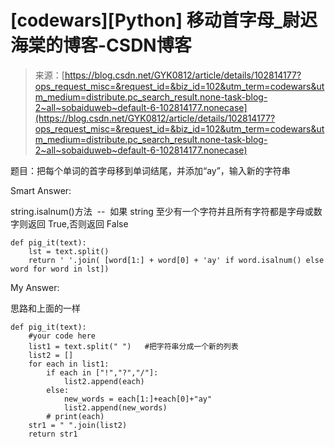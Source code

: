 <!--yml
category: codewars
date: 2022-08-13 11:51:25
-->

# [codewars][Python] 移动首字母_尉迟海棠的博客-CSDN博客

> 来源：[https://blog.csdn.net/GYK0812/article/details/102814177?ops_request_misc=&request_id=&biz_id=102&utm_term=codewars&utm_medium=distribute.pc_search_result.none-task-blog-2~all~sobaiduweb~default-6-102814177.nonecase](https://blog.csdn.net/GYK0812/article/details/102814177?ops_request_misc=&request_id=&biz_id=102&utm_term=codewars&utm_medium=distribute.pc_search_result.none-task-blog-2~all~sobaiduweb~default-6-102814177.nonecase)

题目：把每个单词的首字母移到单词结尾，并添加“ay”，输入新的字符串

Smart Answer:

string.isalnum()方法  --  如果 string 至少有一个字符并且所有字符都是字母或数字则返回 True,否则返回 False

```
def pig_it(text):
    lst = text.split()
    return ' '.join( [word[1:] + word[0] + 'ay' if word.isalnum() else word for word in lst])
```

My Answer:

思路和上面的一样

```
def pig_it(text):
    #your code here
    list1 = text.split(" ")   #把字符串分成一个新的列表
    list2 = []
    for each in list1:
        if each in ["!","?","/"]:
            list2.append(each)
        else:
            new_words = each[1:]+each[0]+"ay"
            list2.append(new_words)
        # print(each)
    str1 = " ".join(list2)
    return str1
```